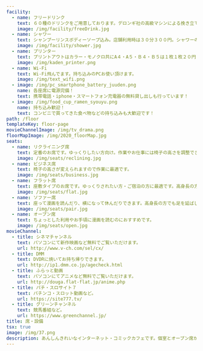 ```yaml
---
facility:
  - name: フリードリンク
    text: ６０種のドリンクをご用意しております。デロンギ社の高級マシンによる挽き立てコーヒーや果汁１００％ジュースなど、他の漫画喫茶ではまず置いていないお飲物から、定番のコーラ、メロンソーダまで多数ございます。
    image: /img/facility/freeDrink.jpg
  - name: シャワー
    text: シャンプーリンスボディーソープ込み。店舗利用時は３０分３００円。シャワーのみ利用は３０分６００円。
    image: /img/facility/shower.jpg
  - name: プリンター
    text: プリントアウトはカラー・モノクロ共にA４・A５・Ｂ４・Ｂ５は１枚１枚２０円（税込）、Ａ３は１枚４０円（税込）。
    image: /img/kaden_printer.png
  - name: Wi-Fi
    text: Wi-Fi飛んでます。持ち込みのPCお使い頂けます。
    image: /img/text_wifi.png
  - image: /img/pc_smartphone_battery_juuden.png
    name: 各座席に電源完備！
    text: 携帯電話・iphone・スマートフォン充電器の無料貸し出しも行っています！
  - image: /img/food_cup_ramen_syouyu.png
    name: 持ち込み歓迎！
    text: コンビニで買ってきた食べ物などの持ち込みも大歓迎です！
path: /floor
templateKey: floor-page
movieChannelImage: /img/tv_drama.png
floorMapImage: /img/2020_floorMap.jpg
seats:
  - name: リクライニング席
    text: 定番のお席です。ゆっくりしたい方向け。作業やお仕事には椅子の高さを調整できるビジネス席がおすすめです。
    image: /img/seats/reclining.jpg
  - name: ビジネス席
    text: 椅子の高さが変えられますので作業に最適です。
    image: /img/seats/business.jpg
  - name: フラット席
    text: 座敷タイプのお席です。ゆっくりされたい方・ご宿泊の方に最適です。高身長の方も安心な長めのお席も2席ございます。
    image: /img/seats/flat.jpg
  - name: ソファー席
    text: 座って漫画を読んだり、横になって休んだりできます。高身長の方でも足を延ばしてゆっくりお使いいただけます。
    image: /img/seats/pair.jpg
  - name: オープン席
    text: ちょっとした利用やお手頃に漫画を読むのにおすすめです。
    image: /img/seats/open.jpg
movieChannel:
  - title: シネマチャンネル
    text: パソコンにて新作映画など無料でご覧いただけます。
    url: http://www.v-ch.com/sel/cx/
  - title: DMM
    text: DVDRに焼いてお持ち帰りできます。
    url: http://ip1.dmm.co.jp/agecheck.html
  - title: ふらっと動画
    text: パソコンにてアニメなど無料でご覧いただけます。
    url: http://douga.flat-flat.jp/anime.php
  - title: パチ・スロサイト７
    text: パチンコ・スロット動画など。
    url: https://site777.tv/
  - title: グリーンチャンネル
    text: 競馬番組など。
    url: https://www.greenchannel.jp/
title: 席・設備
tsx: true
image: /img/37.png
description: あんしんきれいなインターネット・コミックカフェです。個室とオープン席がございます。漫画・ネット・お仕事・ご宿泊などにお使いいただけます。※個室は快活クラブさんのような完全個室ではありません。上のほうは開いている個室になります。※店内で通話（zoom等含む）はできませんのでご注意ください。
---
```

